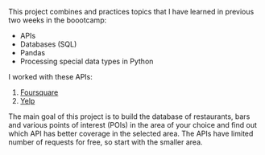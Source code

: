 
This project combines and practices topics that I have learned in previous two weeks in the boootcamp:
- APIs
- Databases (SQL)
- Pandas
- Processing special data types in Python

I worked with these APIs:
1. [Foursquare](https://developer.foursquare.com/places) 
2. [Yelp](https://www.yelp.com/developers/documentation/v3/get_started)

The main goal of this project is to build the database of restaurants, bars and various points of interest (POIs) in the area of your choice and find out which API has better coverage in the selected area. The APIs have limited number of requests for free, so start with the smaller area.

